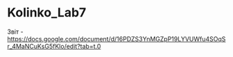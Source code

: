 # Kolinko_Lab7
Звіт - https://docs.google.com/document/d/16PDZS3YnMGZpP19LYVUWfu4SOqSr_4MaNCuKsG5fKlo/edit?tab=t.0
